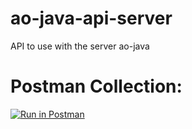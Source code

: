 # ao-java-api-server
API to use with the server ao-java


# Postman Collection:

[![Run in Postman](https://run.pstmn.io/button.svg)](https://app.getpostman.com/run-collection/42351c05a67e003479d1)
